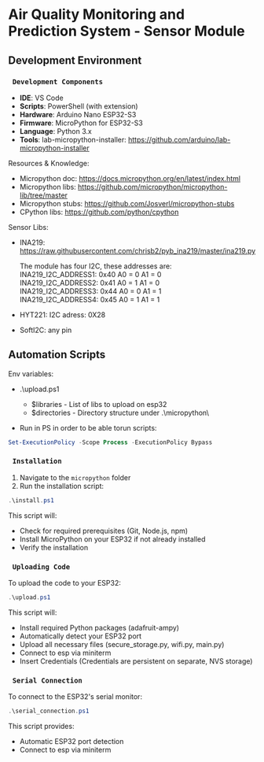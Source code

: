 # Air Quality Monitoring and Prediction System - Sensor Module

## Development Environment

### ``` Development Components```
- **IDE**: VS Code
- **Scripts**: PowerShell (with extension)
- **Hardware**: Arduino Nano ESP32-S3
- **Firmware**: MicroPython for ESP32-S3
- **Language**: Python 3.x
- **Tools**: lab-micropython-installer: https://github.com/arduino/lab-micropython-installer

Resources & Knowledge:
- Micropython doc: https://docs.micropython.org/en/latest/index.html
- Micropython libs: https://github.com/micropython/micropython-lib/tree/master
- Micropython stubs: https://github.com/Josverl/micropython-stubs
- CPython libs: https://github.com/python/cpython

Sensor Libs:
- INA219: https://raw.githubusercontent.com/chrisb2/pyb_ina219/master/ina219.py

   The module has four I2C, these addresses are:<br>
   INA219_I2C_ADDRESS1:  0x40   A0 = 0  A1 = 0<br>
   INA219_I2C_ADDRESS2:  0x41   A0 = 1  A1 = 0<br>
   INA219_I2C_ADDRESS3:  0x44   A0 = 0  A1 = 1<br>
   INA219_I2C_ADDRESS4:  0x45   A0 = 1  A1 = 1<br>

- HYT221:
   I2C adress: 0X28

- SoftI2C: any pin

## Automation Scripts

Env variables:
- .\upload.ps1
   - $libraries - List of libs to upload on esp32
   - $directories - Directory structure under .\micropython\

- Run in PS in order to be able torun scripts:
```powershell
Set-ExecutionPolicy -Scope Process -ExecutionPolicy Bypass
```

### ``` Installation```

1. Navigate to the `micropython` folder
2. Run the installation script:
```powershell
.\install.ps1
```
This script will:
- Check for required prerequisites (Git, Node.js, npm)
- Install MicroPython on your ESP32 if not already installed
- Verify the installation

### ``` Uploading Code```

To upload the code to your ESP32:
```powershell
.\upload.ps1
```
This script will:
- Install required Python packages (adafruit-ampy)
- Automatically detect your ESP32 port
- Upload all necessary files (secure_storage.py, wifi.py, main.py)
- Connect to esp via miniterm
- Insert Credentials (Credentials are persistent on separate, NVS storage)

### ``` Serial Connection```

To connect to the ESP32's serial monitor:
```powershell
.\serial_connection.ps1
```
This script provides:
- Automatic ESP32 port detection
- Connect to esp via miniterm
